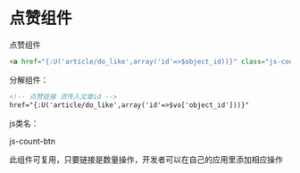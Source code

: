 # 点赞组件

点赞组件
```html
<a href="{:U('article/do_like',array('id'=>$object_id))}" class="js-count-btn"><i class="fa fa-thumbs-up"></i><span class="count">{$post_like}</span></a>
```

分解组件：
```html
<!-- 点赞链接 须传入文章id -->
href="{:U('article/do_like',array('id'=>$vo['object_id']))}"
```
js类名：

js-count-btn 
<!--
js数量操作组件，加上此类名的a标签为可以实现数量增加ajax操作；
ajax执行成功返回后对其内类名包含count的标签进行数量加1操作
-->


此组件可复用，只要链接是数量操作，开发者可以在自己的应用里添加相应操作